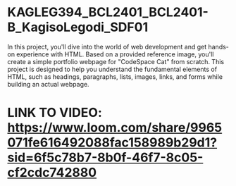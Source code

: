 # KAGLEG394_BCL2401_BCL2401-B_KagisoLegodi_SDF01
In this project, you'll dive into the world of web development and get hands-on experience with HTML. Based on a provided reference image, you'll create a simple portfolio webpage for "CodeSpace Cat" from scratch. This project is designed to help you understand the fundamental elements of HTML, such as headings, paragraphs, lists, images, links, and forms while building an actual webpage.
# LINK TO VIDEO: https://www.loom.com/share/9965071fe616492088fac158989b29d1?sid=6f5c78b7-8b0f-46f7-8c05-cf2cdc742880
